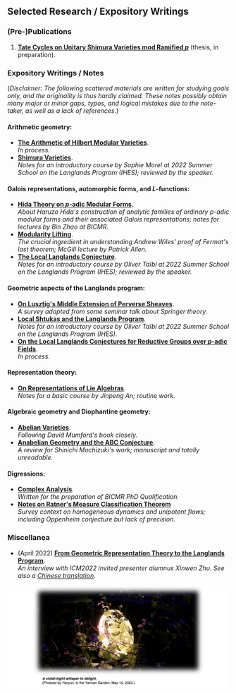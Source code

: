 ## Selected Research / Expository Writings

### (Pre-)Publications

1. [**Tate Cycles on Unitary Shimura Varieties mod Ramified _p_**]() (thesis, in preparation).




### Expository Writings / Notes

(_Disclaimer: The following scattered materials are written for studying goals only, and the originality is thus hardly claimed. These notes possibly obtain many major or minor gaps, typos, and logical mistakes due to the note-taker, as well as a lack of references._)

#### Arithmetic geometry:

- [**The Arithmetic of Hilbert Modular Varieties**](./blurbs/Hilb.pdf). <br/>
 _In process._
- [**Shimura Varieties**](./blurbs/Shvar.pdf). <br/>
 _Notes for an introductory course by Sophie Morel at 2022 Summer School on the Langlands Program (IHES); reviewed by the speaker._



#### Galois representations, automorphic forms, and _L_-functions:

- [**Hida Theory on _p_-adic Modular Forms**](./blurbs/Hida.pdf). <br/>
 _About Haruzo Hida's construction of analytic families of ordinary p-adic modular forms and their associated Galois representations; notes for lectures by Bin Zhao at BICMR._
- [**Modularity Lifting**](./blurbs/modlift.pdf). <br/>
 _The crucial ingredient in understanding Andrew Wiles' proof of Fermat's last theorem; McGill lecture by Patrick Allen._
- [**The Local Langlands Conjecture**](./blurbs/LLC.pdf). <br/>
 _Notes for an introductory course by Oliver Taïbi at 2022 Summer School on the Langlands Program (IHES); reviewed by the speaker._



#### Geometric aspects of the Langlands program:

- [**On Lusztig's Middle Extension of Perverse Sheaves**](./blurbs/MidExt.pdf). <br/>
 _A survey adapted from some seminar talk about Springer theory._
- [**Local Shtukas and the Langlands Program**](./blurbs/LocalShtukas.pdf). <br/>
 _Notes for an introductory course by Oliver Taïbi at 2022 Summer School on the Langlands Program (IHES)._
- [**On the Local Langlands Conjectures for Reductive Groups over _p_-adic Fields**](). <br/>
 _In process._

#### Representation theory:

- [**On Representations of Lie Algebras**](./blurbs/Lie.pdf). <br/>
 _Notes for a basic course by Jinpeng An; routine work._

#### Algebraic geometry and Diophantine geometry:

- [**Abelian Varieties**](./blurbs/AV2022.pdf). <br/>
 _Following David Mumford's book closely._
- [**Anabelian Geometry and the ABC Conjecture**](./blurbs/AAGABC.pdf). <br/>
 _A review for Shinichi Mochizuki's work; manuscript and totally unreadable._

#### Digressions:

- [**Complex Analysis**](./blurbs/complex.pdf). <br/>
 _Written for the preparation of BICMR PhD Qualification._
- [**Notes on Ratner's Measure Classification Theorem**](./blurbs/Ratner.pdf) <br/>
 _Survey context on homogeneous dynamics and unipotent flows; including Oppenheim conjecture but lack of precision._





### Miscellanea

- (April 2022) [**From Geometric Representation Theory to the Langlands Program**](./miscellanea/Zhu-interview-en.pdf). <br/>
 _An interview with ICM2022 invited presenter alumnus Xinwen Zhu. See also a [Chinese translation](./miscellanea/Zhu-interview-ch.pdf)._

  
![moon](./moon.png)